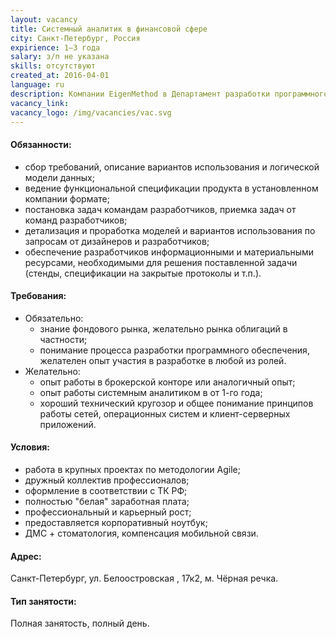 ```yaml
---
layout: vacancy
title: Системный аналитик в финансовой сфере
city: Санкт-Петербург, Россия
expirience: 1–3 года
salary: з/п не указана
skills: отсутствуют
created_at: 2016-04-01
language: ru
description: Компании EigenMethod в Департамент разработки программного обеспечения требуется системный аналитик для участия в проекте по разработке программного обеспечения для рынка ценных бумаг.
vacancy_link: 
vacancy_logo: /img/vacancies/vac.svg
---
```



#### Обязанности:    
* сбор требований, описание вариантов использования и логической модели данных;  
* ведение функциональной спецификации продукта в установленном компании формате;  
* постановка задач командам разработчиков, приемка задач от команд разработчиков;  
* детализация и проработка моделей и вариантов использования по запросам от дизайнеров и разработчиков;  
* обеспечение разработчиков информационными и материальными ресурсами, необходимыми для решения поставленной задачи (стенды, спецификации на закрытые протоколы и т.п.).  

#### Требования:  
* Обязательно:  
  - знание фондового рынка, желательно рынка облигаций в частности;  
  - понимание процесса разработки программного обеспечения, желателен опыт участия в разработке в любой из ролей.  
* Желательно:  
  - опыт работы в брокерской конторе или аналогичный опыт;  
  - опыт работы системным аналитиком в от 1-го года;  
  - хороший технический кругозор и общее понимание принципов работы сетей, операционных систем и клиент-серверных приложений.  

#### Условия:  
* работа в крупных проектах по методологии Agile;  
* дружный коллектив профессионалов;  
* оформление в соответствии с ТК РФ;  
* полностью "белая" заработная плата;  
* профессиональный и карьерный рост;  
* предоставляется корпоративный ноутбук;  
* ДМС + стоматология, компенсация мобильной связи.  

#### Адрес:
Санкт-Петербург, ул. Белоостровская , 17к2, м. Чёрная речка.  

#### Тип занятости:
Полная занятость, полный день.  